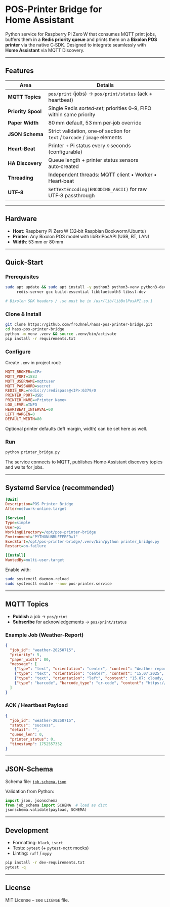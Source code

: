 # POS‑Printer Bridge for Home Assistant

Python service for Raspberry Pi Zero W that consumes MQTT print jobs, buffers them in a **Redis priority queue** and prints them on a **Bixolon POS printer** via the native C‑SDK. Designed to integrate seamlessly with **Home Assistant** via MQTT Discovery.

---

## Features

| Area               | Details                                                                     |
| ------------------ | --------------------------------------------------------------------------- |
| **MQTT Topics**    | `pos/print` (jobs) → `pos/print/status` (ack + heartbeat)                   |
| **Priority Spool** | Single Redis *sorted‑set*; priorities 0–9, FIFO within same priority        |
| **Paper Width**    | 80 mm default, 53 mm per‑job override                                       |
| **JSON Schema**    | Strict validation, one‑of section for `text` / `barcode` / `image` elements |
| **Heart‑Beat**     | Printer + Pi status every *n* seconds (configurable)                        |
| **HA Discovery**   | Queue length + printer status sensors auto‑created                          |
| **Threading**      | Independent threads: MQTT client • Worker • Heart‑beat                      |
| **UTF‑8**          | `SetTextEncoding(ENCODING_ASCII)` for raw UTF‑8 passthrough                 |

---

## Hardware

* **Host**: Raspberry Pi Zero W (32‑bit Raspbian Bookworm/Ubuntu)
* **Printer**: Any Bixolon POS model with libBxlPosAPI (USB, BT, LAN)
* **Width**: 53 mm or 80 mm

---

## Quick‑Start

### Prerequisites

```bash
sudo apt update && sudo apt install -y python3 python3-venv python3-dev \
     redis-server gcc build-essential libbluetooth3 libssl-dev

# Bixolon SDK headers / .so must be in /usr/lib/libBxlPosAPI.so.1
```

### Clone & Install

```bash
git clone https://github.com/fro3hnel/hass-pos-printer-bridge.git
cd hass-pos-printer-bridge
python -m venv .venv && source .venv/bin/activate
pip install -r requirements.txt
```

### Configure

Create `.env` in project root:

```ini
MQTT_BROKER=<IP>
MQTT_PORT=1883
MQTT_USERNAME=mqttuser
MQTT_PASSWORD=secret
REDIS_URL=redis://:redispass@<IP>:6379/0
PRINTER_PORT=USB:
PRINTER_NAME=<Printer Name>
LOG_LEVEL=INFO
HEARTBEAT_INTERVAL=60
LEFT_MARGIN=0
DEFAULT_WIDTH=80
```

Optional printer defaults (left margin, width) can be set here as well.

### Run

```bash
python printer_bridge.py
```

The service connects to MQTT, publishes Home‑Assistant discovery topics and waits for jobs.

---

## Systemd Service (recommended)

```ini
[Unit]
Description=POS Printer Bridge
After=network-online.target

[Service]
Type=simple
User=pi
WorkingDirectory=/opt/pos-printer-bridge
Environment="PYTHONUNBUFFERED=1"
ExecStart=/opt/pos-printer-bridge/.venv/bin/python printer_bridge.py
Restart=on-failure

[Install]
WantedBy=multi-user.target
```

Enable with:

```bash
sudo systemctl daemon-reload
sudo systemctl enable --now pos-printer.service
```

---

## MQTT Topics

* **Publish** a job → `pos/print`
* **Subscribe** for acknowledgements → `pos/print/status`

### Example Job (Weather‑Report)

```json
{
  "job_id": "weather-20250715",
  "priority": 5,
  "paper_width": 80,
  "message": [
    {"type": "text", "orientation": "center", "content": "Weather report", "bold": true},
    {"type": "text", "orientation": "center", "content": "15.07.2025", "underline": true},
    {"type": "text", "orientation": "left", "content": "15.07: cloudy, 25°C/14°C"},
    {"type": "barcode", "barcode_type": "qr-code", "content": "https://wetter.de/city"}
  ]
}
```

### ACK / Heartbeat Payload

```json
{
  "job_id": "weather-20250715",
  "status": "success",
  "detail": "",
  "queue_len": 0,
  "printer_status": 0,
  "timestamp": 1752557352
}
```

---

## JSON‑Schema

Schema file: [`job.schema.json`](job.schema.json)

Validation from Python:

```python
import json, jsonschema
from job_schema import SCHEMA  # load as dict
jsonschema.validate(payload, SCHEMA)
```

---

## Development

* Formatting: `black`, `isort`
* Tests: `pytest` (+ `pytest-mqtt` mocks)
* Linting: `ruff` / `mypy`

```bash
pip install -r dev-requirements.txt
pytest -q
```

---

## License

MIT License – see `LICENSE` file.

